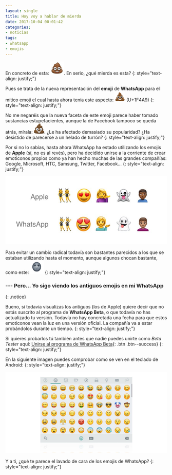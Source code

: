 ```yaml
---
layout: single
title: Hoy voy a hablar de mierda
date: 2017-10-04 00:01:42
categories:
- noticias
tags: 
- whatsapp
- emojis
---
```


En concreto de esta: <img src="/assets/images/whatsapp_poo.png" width="42" height="42">. En serio, ¿qué mierda es esta?
{: style="text-align: justify;"}

Pues se trata de la nueva representación del **emoji** de **WhatsApp** para el mítico emoji el cual hasta ahora tenía este aspecto: <img src="/assets/images/apple_poo.png" width="32" height="32"> (U+1F4A9)
{: style="text-align: justify;"}

No me negaréis que la nueva faceta de este emoji parece haber tomado sustancias estupefacientes, aunque la de Facebook tampoco se queda atrás, mírala: <img src="/assets/images/facebook_poo.png" width="32" height="32">. ¿Le ha afectado demasiado su popularidad? ¿Ha desistido de parecerse a un helado de turrón?
{: style="text-align: justify;"}

Por si no lo sabías, hasta ahora WhatsApp ha estado utilizando los emojis de **Apple** (sí, no es al revés), pero ha decidido unirse a la corriente de crear emoticonos propios como ya han hecho muchas de las grandes compañías: Google, Microsoft, HTC, Samsung, Twitter, Facebook...
{: style="text-align: justify;"}

![Emoji Comparison](/assets/images/apple-whatsapp-emoji-comparison.jpg)

Para evitar un cambio radical todavía son bastantes parecidos a los que se estaban utilizando hasta el momento, aunque algunos chocan bastante, como este: <img src="/assets/images/whatsapp_moon.png" width="42" height="42">
{: style="text-align: justify;"}

### --- Pero... Yo sigo viendo los antiguos emojis en mi WhatsApp
{: .notice}

Bueno, si todavía visualizas los antiguos (los de Apple) quiere decir que no estás suscrito al programa de **WhatsApp Beta**, o que todavía no has actualizado tu versión. Todavía no hay concretada una fecha para que estos emoticonos vean la luz en una versión oficial. La compañía va a estar probándolos durante un tiempo.
{: style="text-align: justify;"}

Si quieres probarlos tú también antes que nadie puedes unirte como _Beta Tester_ aquí: [Unirse al programa de WhatsApp Beta](https://play.google.com/apps/testing/com.whatsapp){: .btn .btn--success}
{: style="text-align: justify;"}

En la siguiente imagen puedes comprobar como se ven en el teclado de Android:
{: style="text-align: justify;"}

![Android Keyboard Emojis](/assets/images/whatsapp-beta-android-keyboard.jpg)

Y a ti, ¿qué te parece el lavado de cara de los emojis de WhatsApp?
{: style="text-align: justify;"}